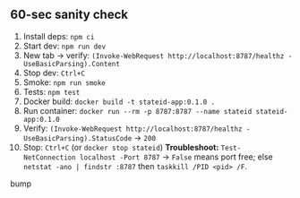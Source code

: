 ## 60-sec sanity check
1) Install deps: `npm ci`
2) Start dev: `npm run dev`
3) New tab → verify: `(Invoke-WebRequest http://localhost:8787/healthz -UseBasicParsing).Content`
4) Stop dev: `Ctrl+C`
5) Smoke: `npm run smoke`
6) Tests: `npm test`
7) Docker build: `docker build -t stateid-app:0.1.0 .`
8) Run container: `docker run --rm -p 8787:8787 --name stateid stateid-app:0.1.0`
9) Verify: `(Invoke-WebRequest http://localhost:8787/healthz -UseBasicParsing).StatusCode` → `200`
10) Stop: `Ctrl+C` (or `docker stop stateid`)
**Troubleshoot:** `Test-NetConnection localhost -Port 8787` → `False` means port free; else `netstat -ano | findstr :8787` then `taskkill /PID <pid> /F`.


b u m p  
 